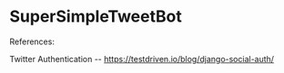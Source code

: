 # SuperSimpleTweetBot

References:

Twitter Authentication -- https://testdriven.io/blog/django-social-auth/

